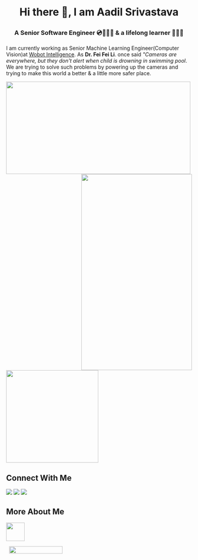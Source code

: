 # <p align="center"> Hi there 👋, I am Aadil Srivastava </p>
</hr>

### <p align="center"> A Senior Software Engineer 💿🧑🏻‍🔧 & a lifelong learner 🧑🏻‍🏫 </p>

I am currently working as Senior Machine Learning Engineer(Computer Vision)at [Wobot Intelligence](https://wobot.ai/). As <b>Dr. Fei Fei Li</b>. once said <I>"Cameras are everywhere, but they don't alert when child is drowning in swimming pool</I>. We are trying to solve such problems by powering up the cameras and trying to make this world a better & a little more safer place.


<p>
    <img height=250 width = 500 src="https://github-readme-stats.vercel.app/api?username=aadil-srivastava01&show_icons=true&theme=midnight-purple">
 <img height = 530 width= 300 align = right src = "https://user-images.githubusercontent.com/50004633/134461687-7281df45-15a4-47dd-8df4-15a2319d2001.gif">
  
</p>
<img height=250 src="https://github-readme-stats.vercel.app/api/top-langs/?username=aadil-srivastava01&show_icons=true&theme=radical"/>

## Connect With Me

<a href="https://www.linkedin.com/in/aadil-srivastava-788442139/"><img src="https://img.icons8.com/fluent/48/000000/linkedin.png"/></a>
<a href="https://twitter.com/AadilSrivastava"><img src="https://img.icons8.com/fluent/48/000000/twitter.png"/></a>
<a href="mailto:aadil.srivastava01@gmail.com.com?subject=[GitHub]%20Source%20Han%20Sans"><img src="https://img.icons8.com/fluent/48/000000/gmail.png"/></a>



## More About Me

<a href="https://stackoverflow.com/users/8495644/aadil-srivastava?tab=summary"><img src="https://img.icons8.com/fluent/48/000000/stackoverflow.png" height="50px" /></a>

<a href="https://community.wandb.ai/u/aadil/activity"><img src="https://aws1.discourse-cdn.com/business7/uploads/wandb/original/1X/ccd96d8b70fea76e45d6854233953022b71628c1.png" width="145px" height="20px" style="margin-left:8px"/></a>


